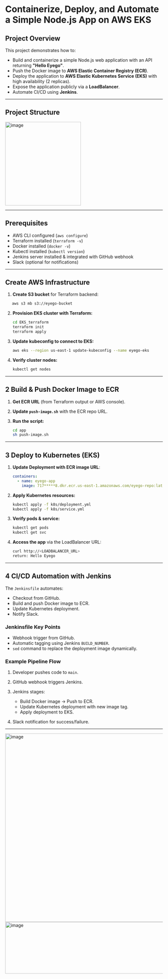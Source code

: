 
#  Containerize, Deploy, and Automate a Simple Node.js App on AWS EKS

##  Project Overview
This project demonstrates how to:
- Build and containerize a simple Node.js web application with an API returning **"Hello Eyego"**.
- Push the Docker image to **AWS Elastic Container Registry (ECR)**.
- Deploy the application to **AWS Elastic Kubernetes Service (EKS)** with high availability (2 replicas).
- Expose the application publicly via a **LoadBalancer**.
- Automate CI/CD using **Jenkins**.

---

##  **Project Structure**
<img width="242" height="267" alt="image" src="https://github.com/user-attachments/assets/736a6eae-8864-45a2-a70a-8353b2bd20b6" />



---

##  **Prerequisites**
- AWS CLI configured (`aws configure`)
- Terraform installed (`terraform -v`)
- Docker installed (`docker -v`)
- Kubectl installed (`kubectl version`)
- Jenkins server installed & integrated with GitHub webhook
- Slack (optional for notifications)

---

##  **Create AWS Infrastructure**
1. **Create S3 bucket** for Terraform backend:
```bash
   aws s3 mb s3://eyego-bucket
````

2. **Provision EKS cluster with Terraform:**

   ```bash
   cd EKS_terraform
   terraform init
   terraform apply
   ```
3. **Update kubeconfig to connect to EKS:**

   ```bash
   aws eks --region us-east-1 update-kubeconfig --name eyego-eks
   ```
4. **Verify cluster nodes:**

   ```bash
   kubectl get nodes
   ```

---

## 2 **Build & Push Docker Image to ECR**

1. **Get ECR URL** (from Terraform output or AWS console).
2. **Update `push-image.sh`** with the ECR repo URL.
3. **Run the script:**

   ```bash
   cd app
   sh push-image.sh
   ```

---

## 3 **Deploy to Kubernetes (EKS)**

1. **Update Deployment with ECR image URL**:

   ```yaml
   containers:
     - name: eyego-app
       image: 717*****8.dkr.ecr.us-east-1.amazonaws.com/eyego-repo:latest
   ```
2. **Apply Kubernetes resources:**

   ```bash
   kubectl apply -f k8s/deployment.yml
   kubectl apply -f k8s/service.yml
   ```
3. **Verify pods & service:**

   ```bash
   kubectl get pods
   kubectl get svc
   ```
4. **Access the app** via the LoadBalancer URL:

   ```bash
   curl http://<LOADBALANCER_URL>
   return: Hello Eyego

   ```

---

## 4 **CI/CD Automation with Jenkins**

The `Jenkinsfile` automates:

* Checkout from GitHub.
* Build and push Docker image to ECR.
* Update Kubernetes deployment.
* Notify Slack.

###  **Jenkinsfile Key Points**

* Webhook trigger from GitHub.
* Automatic tagging using Jenkins `BUILD_NUMBER`.
* `sed` command to replace the deployment image dynamically.

###  **Example Pipeline Flow**

1. Developer pushes code to `main`.
2. GitHub webhook triggers Jenkins.
3. Jenkins stages:

   * Build Docker image → Push to ECR.
   * Update Kubernetes deployment with new image tag.
   * Apply deployment to EKS.
4. Slack notification for success/failure.
---
<img width="1366" height="602" alt="image" src="https://github.com/user-attachments/assets/395deab5-f474-49b1-9944-2e6d84b9e993" />

<img width="1366" height="165" alt="image" src="https://github.com/user-attachments/assets/50ae7721-a41e-4544-a158-3082143dc1f7" />

